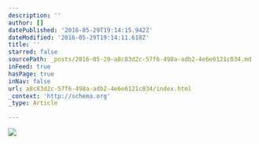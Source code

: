```yaml
---
description: ''
author: []
datePublished: '2016-05-29T19:14:15.942Z'
dateModified: '2016-05-29T19:14:11.618Z'
title: ''
starred: false
sourcePath: _posts/2016-05-29-a8c83d2c-57f6-498a-adb2-4e6e6121c034.md
inFeed: true
hasPage: true
inNav: false
url: a8c83d2c-57f6-498a-adb2-4e6e6121c034/index.html
_context: 'http://schema.org'
_type: Article

---
```

![](https://the-grid-user-content.s3-us-west-2.amazonaws.com/e459a5ec-d841-46c3-81d8-d0abe8cda26a.jpg)